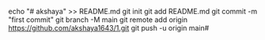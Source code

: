 echo "# akshaya" >> README.md
git init
git add README.md
git commit -m "first commit"
git branch -M main
git remote add origin https://github.com/akshaya1643/1.git
git push -u origin main# 
